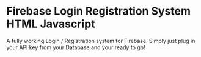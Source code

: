 # Firebase Login Registration System HTML Javascript
A fully working Login / Registration system for Firebase. Simply just plug in your API key from your Database and your ready to go!
